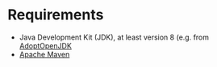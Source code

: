 # Requirements

* Java Development Kit (JDK), at least version 8 (e.g. from [AdoptOpenJDK](https://adoptopenjdk.net/index.html?variant=openjdk8&jvmVariant=hotspot)
* [Apache Maven](https://maven.apache.org/)